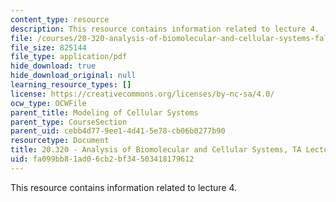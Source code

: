 ```yaml
---
content_type: resource
description: This resource contains information related to lecture 4.
file: /courses/20-320-analysis-of-biomolecular-and-cellular-systems-fall-2012/fa099bb81ad06cb2bf34503418179612_MIT20_320F12_Lecture4.pdf
file_size: 825144
file_type: application/pdf
hide_download: true
hide_download_original: null
learning_resource_types: []
license: https://creativecommons.org/licenses/by-nc-sa/4.0/
ocw_type: OCWFile
parent_title: Modeling of Cellular Systems
parent_type: CourseSection
parent_uid: cebb4d77-9ee1-4d41-5e78-cb06b0277b90
resourcetype: Document
title: 20.320 - Analysis of Biomolecular and Cellular Systems, TA Lecture Note 4
uid: fa099bb8-1ad0-6cb2-bf34-503418179612
---
```

This resource contains information related to lecture 4.